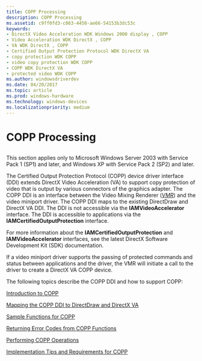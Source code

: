 ```yaml
---
title: COPP Processing
description: COPP Processing
ms.assetid: c9ff0fd3-c063-4450-ae66-54153b3dc53c
keywords:
- DirectX Video Acceleration WDK Windows 2000 display , COPP
- Video Acceleration WDK DirectX , COPP
- VA WDK DirectX , COPP
- Certified Output Protection Protocol WDK DirectX VA
- copy protection WDK COPP
- video copy protection WDK COPP
- COPP WDK DirectX VA
- protected video WDK COPP
ms.author: windowsdriverdev
ms.date: 04/20/2017
ms.topic: article
ms.prod: windows-hardware
ms.technology: windows-devices
ms.localizationpriority: medium
---
```


# COPP Processing


## <span id="ddk_certified_output_protection_protocol_processing_gg"></span><span id="DDK_CERTIFIED_OUTPUT_PROTECTION_PROTOCOL_PROCESSING_GG"></span>


This section applies only to Microsoft Windows Server 2003 with Service Pack 1 (SP1) and later, and Windows XP with Service Pack 2 (SP2) and later.

The Certified Output Protection Protocol (COPP) device driver interface (DDI) extends DirectX Video Acceleration (VA) to support copy protection of video that is output by various connectors of the graphics adapter. The COPP DDI is an interface between the Video Mixing Renderer ([*VMR*](https://msdn.microsoft.com/library/windows/hardware/ff556344#wdkgloss-video-mixer-renderer--vmr-)) and the video miniport driver. The COPP DDI maps to the existing DirectDraw and DirectX VA DDI. The DDI is not accessible via the **IAMVideoAccelerator** interface. The DDI is accessible to applications via the **IAMCertifiedOutputProtection** interface.

For more information about the **IAMCertifiedOutputProtection** and **IAMVideoAccelerator** interfaces, see the latest DirectX Software Development Kit (SDK) documentation.

If a video miniport driver supports the passing of protected commands and status between applications and the driver, the VMR will initiate a call to the driver to create a DirectX VA COPP device.

The following topics describe the COPP DDI and how to support COPP:

[Introduction to COPP](introduction-to-copp.md)

[Mapping the COPP DDI to DirectDraw and DirectX VA](mapping-the-copp-ddi-to-directdraw-and-directx-va.md)

[Sample Functions for COPP](sample-functions-for-copp.md)

[Returning Error Codes from COPP Functions](returning-error-codes-from-copp-functions.md)

[Performing COPP Operations](performing-copp-operations.md)

[Implementation Tips and Requirements for COPP](implementation-tips-and-requirements-for-copp.md)

 

 





